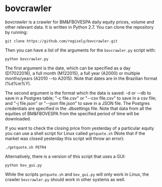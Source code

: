 ﻿# bovcrawler

*bovcrawler* is a crawler for BM&FBOVESPA daily equity prices, volume and other relevant data. It is written in Python 2.7. You can clone the repository by running:

```shell
git clone https://github.com/regisely/bovcrawler.git
```

Then you can have a list of the arguments for the `bovcrawler.py` script with:

```shell
python bovcrawler.py
```

The first argument is the date, which can be specified as a day (D17022016), a full month (M122015), a full year (A2000) or multiple months/years (A2010 --to A2015). Note that dates are in the Brazilian format (%d%m%Y).

The second argument is the format which the data is saved: -d or --db to save in a Postgres table; "-c file.csv" or "--csv file.csv" to save in a csv file; and "-j file.json" or "--json file.json" to save in a JSON file. The Postgres credentials are specified in the .dbsettings file. Note that data from all the equities of BM&FBOVESPA from the specified period of time will be downloaded.

If you want to check the closing price from yesterday of a particular equity you can use a shell script for Linux called `getquote.sh` (Note that if the market was closed yesterday this script will throw an error):

```shell
./getquote.sh PETR4
```

Alternatively, there is a version of this script that uses a GUI:

```shell
python bov_gui.py
```

While the scripts `getquote.sh` and `bov_gui.py` will only work in Linux, the crawler `bovcrawler.py` should work in other systems as well.
